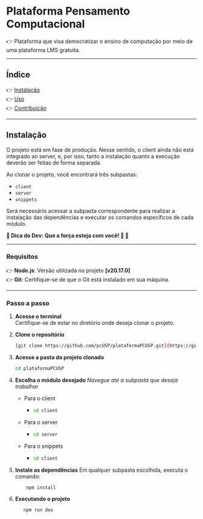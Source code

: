 # **Plataforma Pensamento Computacional**

👉 Plataforma que visa democratizar o ensino de computação por meio de uma plataforma LMS gratuita.

---

## **Índice**
👉 [Instalação](#instalação)  
👉 [Uso](#uso)  
👉 [Contribuição](#contribuição)  

---

## **Instalação**

O projeto está em fase de produção. Nesse sentido, o client ainda não está integrado ao server, e, por isso, tanto a instalação quanto a execução deverão ser feitas de forma separada.  

Ao clonar o projeto, você encontrará três subpastas:  
- `client`  
- `server`  
- `snippets`  

Será necessário acessar a subpasta correspondente para realizar a instalação das dependências e executar os comandos específicos de cada módulo.

**🌟 Dica do Dev: Que a força esteja com você! 🚀 🌟**

---

### **Requisitos**
👉 **Node.js**: Versão utilizada no projeto **[v20.17.0]**  
👉 **Git**: Certifique-se de que o Git está instalado em sua máquina.  

---

### **Passo a passo**

1. **Acesse o terminal**  
   Certifique-se de estar no diretório onde deseja clonar o projeto.  

2. **Clone o repositório**  
   ```bash
   [git clone https://github.com/pcUSP/plataformaPCUSP.git](https://github.com/pcUSP/platafromaPCUSP.git)

3. **Acesse a pasta do projeto clonado**
   ```bash
   cd plataformaPCUSP

4. **Escolha o módulo desejado**
   *Navegue até a subpasta que deseja trabalhar*
   - Para o client
     - ```bash
       cd client
   - Para o server
     - ```bash
       cd server
   - Para o snippets
     - ```bash
       cd client
       
5. **Instale as dependências**
   Em qualquer subpasta escolhida, executa o comando:

   ```bash
       npm install

6. **Executando o projeto**

   ```bash
      npm run dev
